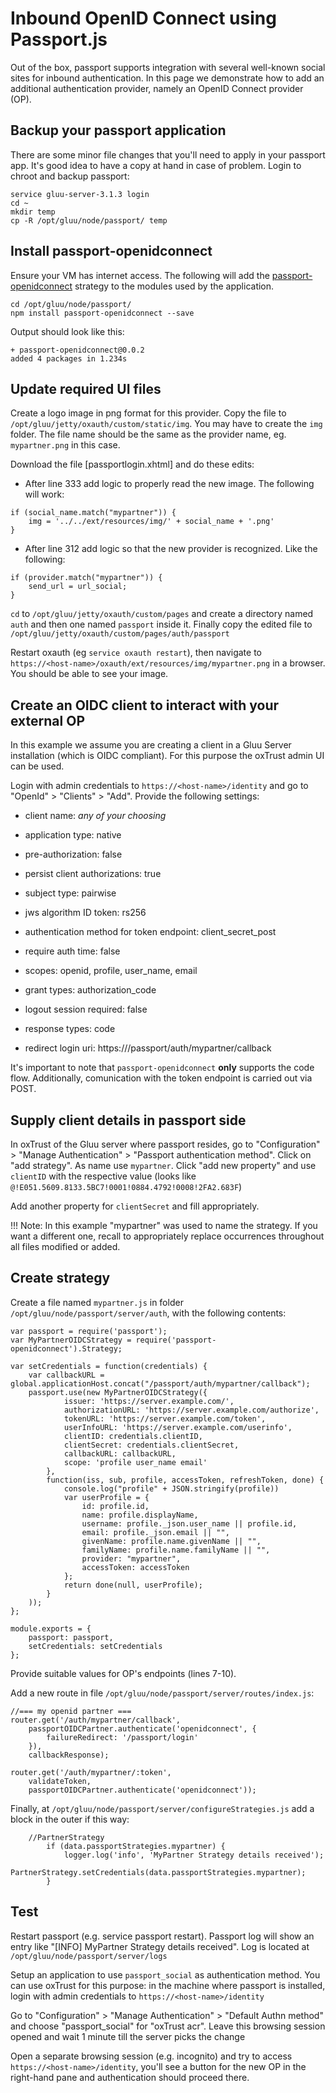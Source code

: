 # Inbound OpenID Connect using Passport.js

Out of the box, passport supports integration with several well-known social sites for inbound authentication. In this page we demonstrate how to add an additional authentication provider, namely an OpenID Connect provider (OP).

## Backup your passport application

There are some minor file changes that you'll need to apply in your passport app. It's good idea to have a copy at hand in case of problem. Login to chroot and backup passport:

```
service gluu-server-3.1.3 login
cd ~ 
mkdir temp
cp -R /opt/gluu/node/passport/ temp
``` 

## Install passport-openidconnect

Ensure your VM has internet access. The following will add the [passport-openidconnect](https://github.com/jaredhanson/passport-openidconnect) strategy to the modules used by the application.

```
cd /opt/gluu/node/passport/
npm install passport-openidconnect --save
```

Output should look like this:
```
+ passport-openidconnect@0.0.2
added 4 packages in 1.234s
```

## Update required UI files

Create a logo image in png format for this provider. Copy the file to `/opt/gluu/jetty/oxauth/custom/static/img`. You may have to create the `img` folder. The file name should be the same as the provider name, eg. `mypartner.png` in this case.

Download the file [passportlogin.xhtml] and do these edits:

- After line 333 add logic to properly read the new image. The following will work:

```
if (social_name.match("mypartner")) {
	img = '../../ext/resources/img/' + social_name + '.png'
}
```

- After line 312 add logic so that the new provider is recognized. Like the following:

```
if (provider.match("mypartner")) {
	send_url = url_social;
}
```

`cd` to `/opt/gluu/jetty/oxauth/custom/pages` and create a directory named `auth` and then one named `passport` inside it. 
Finally copy the edited file to `/opt/gluu/jetty/oxauth/custom/pages/auth/passport`

Restart oxauth (eg `service oxauth restart`), then navigate to `https://<host-name>/oxauth/ext/resources/img/mypartner.png` in a browser. You should be able to see your image.

## Create an OIDC client to interact with your external OP

In this example we assume you are creating a client in a Gluu Server installation (which is OIDC compliant). For this purpose the oxTrust admin UI can be used. 

Login with admin credentials to `https://<host-name>/identity` and go to "OpenId" > "Clients" > "Add". Provide the following settings:

- client name: *any of your choosing*

- application type: native

- pre-authorization: false

- persist client authorizations: true

- subject type: pairwise

- jws algorithm ID token: rs256

- authentication method for token endpoint: client_secret_post

- require auth time: false

- scopes: openid, profile, user_name, email

- grant types: authorization_code

- logout session required: false

- response types: code

- redirect login uri: https://<host-name>/passport/auth/mypartner/callback


It's important to note that `passport-openidconnect` **only** supports the code flow. Additionally, comunication with the token endpoint is carried out via POST.

## Supply client details in passport side

In oxTrust of the Gluu server where passport resides, go to "Configuration" >  "Manage Authentication" > "Passport authentication method". Click on "add strategy". As name use `mypartner`. Click "add new property" and use `clientID` with the respective value (looks like `@!E051.5609.8133.5BC7!0001!0884.4792!0008!2FA2.683F`)

Add another property for `clientSecret` and fill appropriately.


!!! Note:
    In this example "mypartner" was used to name the strategy. If you want a different one, recall to appropriately replace occurrences throughout all files modified or added.
    
## Create strategy

Create a file named `mypartner.js` in folder `/opt/gluu/node/passport/server/auth`, with the following contents:

```
var passport = require('passport');
var MyPartnerOIDCStrategy = require('passport-openidconnect').Strategy;

var setCredentials = function(credentials) {
    var callbackURL = global.applicationHost.concat("/passport/auth/mypartner/callback");
    passport.use(new MyPartnerOIDCStrategy({
			issuer: 'https://server.example.com/',
			authorizationURL: 'https://server.example.com/authorize',
			tokenURL: 'https://server.example.com/token',
			userInfoURL: 'https://server.example.com/userinfo',
			clientID: credentials.clientID,
			clientSecret: credentials.clientSecret,
			callbackURL: callbackURL,
			scope: 'profile user_name email'
        },
        function(iss, sub, profile, accessToken, refreshToken, done) {
			console.log("profile" + JSON.stringify(profile))
            var userProfile = {
                id: profile.id,
                name: profile.displayName,
                username: profile._json.user_name || profile.id,
                email: profile._json.email || "",
                givenName: profile.name.givenName || "",
                familyName: profile.name.familyName || "",
                provider: "mypartner",
                accessToken: accessToken
            };
            return done(null, userProfile);
        }
    ));
};

module.exports = {
    passport: passport,
    setCredentials: setCredentials
};

```

Provide suitable values for OP's endpoints (lines 7-10).

Add a new route in file `/opt/gluu/node/passport/server/routes/index.js`:

```
//=== my openid partner ===
router.get('/auth/mypartner/callback',
    passportOIDCPartner.authenticate('openidconnect', {
        failureRedirect: '/passport/login'
    }),
    callbackResponse);

router.get('/auth/mypartner/:token',
    validateToken,
    passportOIDCPartner.authenticate('openidconnect'));
```

Finally, at `/opt/gluu/node/passport/server/configureStrategies.js` add a block in the outer if this way:

```
	//PartnerStrategy
        if (data.passportStrategies.mypartner) {
            logger.log('info', 'MyPartner Strategy details received');
            PartnerStrategy.setCredentials(data.passportStrategies.mypartner);
        }
```        

## Test

Restart passport (e.g. service passport restart). Passport log will show an entry like "[INFO] MyPartner Strategy details received". Log is located at `/opt/gluu/node/passport/server/logs` 

Setup an application to use `passport_social` as authentication method. You can use oxTrust for this purpose: in the machine where passport is installed, login with admin credentials to `https://<host-name>/identity` 

Go to "Configuration" >  "Manage Authentication" > "Default Authn method" and choose "passport_social" for "oxTrust acr". Leave this browsing session opened and wait 1 minute till the server picks the change

Open a separate browsing session (e.g. incognito) and try to access `https://<host-name>/identity`, you'll see a button for the new OP in the right-hand pane and authentication should proceed there.
